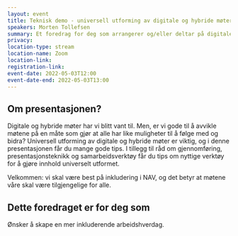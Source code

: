 ```yaml
---
layout: event
title: Teknisk demo - universell utforming av digitale og hybride møter
speakers: Morten Tollefsen
summary: Et foredrag for deg som arrangerer og/eller deltar på digitale og hybride møter, og det gjør vi vel alle sammen?
privacy:
location-type: stream
location-name: Zoom
location-link:
registration-link:
event-date: 2022-05-03T12:00
event-date-end: 2022-05-03T13:00
---
```

## Om presentasjonen?
Digitale og hybride møter har vi blitt vant til. Men, er vi gode til å avvikle møtene på en måte som gjør at alle har like muligheter til å følge med og bidra? Universell utforming av digitale og hybride møter er viktig, og i denne presentasjonen får du mange gode tips. I tillegg til råd om gjennomføring, presentasjonsteknikk og samarbeidsverktøy får du tips om nyttige verktøy for å gjøre innhold universelt utformet.

Velkommen: vi skal være best på inkludering i NAV, og det betyr at møtene våre skal være tilgjengelige for alle.

## Dette foredraget er for deg som
Ønsker å skape en mer inkluderende arbeidshverdag.

